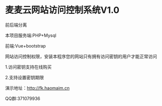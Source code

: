 # 麦麦云网站访问控制系统V1.0
前后端分离

本项目服务端:PHP+Mysql 

前端:Vue+bootstrap 

网站访问控制权限，安装本程序您的网站只有拥有访问密钥的用户才能正常访问 

1.访问密钥支持在线购买

2.支持设置密钥期限

演示地址：<a href="http://fk.haomaim.cn" target="_blank">http://fk.haomaim.cn</a>

QQ群:371079936
